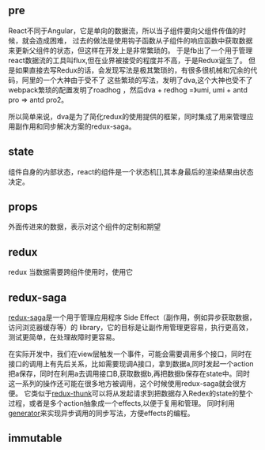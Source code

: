 
## pre
React不同于Angular，它是单向的数据流，所以当子组件要向父组件传值的时候，就会造成困难，
过去的做法是使用钩子函数从子组件的响应函数中获取数据来更新父组件的状态，但这样在开发上是非常繁琐的。
于是fb出了一个用于管理react数据流的工具叫flux,但在业界被接受的程度并不高，于是Redux诞生了。
但是如果直接去写Redux的话，会发现写法是极其繁琐的，有很多很机械和冗余的代码，阿里的一个大神由于受不了
这些繁琐的写法，发明了dva,这个大神也受不了webpack繁琐的配置发明了roadhog ，然后dva + redhog =》umi,
umi + antd pro => antd pro2。

所以简单来说，dva是为了简化redux的使用提供的框架，同时集成了用来管理应用副作用和同步解决方案的redux-saga。
    
## state

组件自身的内部状态，react的组件是一个状态机[],其本身最后的渲染结果由状态决定。

## props
外面传进来的数据，表示对这个组件的定制和期望
    
## redux
redux
当数据需要跨组件使用时，使用它
    
## redux-saga
[redux-saga](https://zhuanlan.zhihu.com/p/23012870)是一个用于管理应用程序 Side Effect（副作用，例如异步获取数据，访问浏览器缓存等）的 library，它的目标是让副作用管理更容易，执行更高效，测试更简单，在处理故障时更容易。

在实际开发中，我们在view层触发一个事件，可能会需要调用多个接口，同时在接口的调用上有先后关系，比如需要现调A接口，拿到数据a,同时发起一个action把a保存，同时在利用a去调用接口B,获取数据b,再把数据b保存在state中。同时
这一系列的操作还可能在很多地方被调用，这个时候使用redux-saga就会很方便。
它类似于[redux-thunk](https://juejin.im/post/5b035c0c51882565bd258f12)可以将从发起请求到把数据存入Redex的state的整个过程，或者是多个action抽象成一个effects,以便于复用和管理。
同时利用[generator](http://es6.ruanyifeng.com/#docs/generator-async)来实现异步调用的同步写法，方便effects的编程。

## immutable 

       